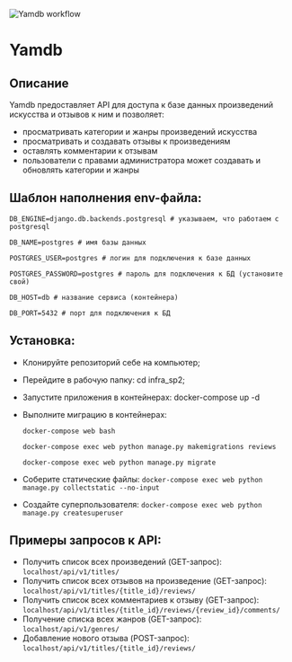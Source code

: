 ![Yamdb workflow](https://github.com/Glaser1/yamdb_final/actions/workflows/yamdb_workflow.yaml/badge.svg)


# Yamdb 
## Описание

Yamdb предоставляет API для доступа к базе данных произведений искусства и отзывов к ним и позволяет:
* просматривать категории и жанры произведений искусства
* просматривать и создавать отзывы к произведениям 
* оставлять комментарии к отзывам
* пользователи с правами администратора может создавать и обновлять категории и жанры

## Шаблон наполнения env-файла:
``` DB_ENGINE=django.db.backends.postgresql # указываем, что работаем с postgresql ```

``` DB_NAME=postgres # имя базы данных ```

``` POSTGRES_USER=postgres # логин для подключения к базе данных ```

``` POSTGRES_PASSWORD=postgres # пароль для подключения к БД (установите свой) ```

``` DB_HOST=db # название сервиса (контейнера) ```

``` DB_PORT=5432 # порт для подключения к БД ```

## Установка:
* Клонируйте репозиторий себе на компьютер;
* Перейдите в рабочую папку: cd infra_sp2;
* Запустите приложения в контейнерах: docker-compose up -d
* Выполните миграцию в контейнерах: 

  ``` docker-compose web bash ```

  ``` docker-compose exec web python manage.py makemigrations reviews ```
  
  ``` docker-compose exec web python manage.py migrate ```

* Соберите статические файлы:
  ``` docker-compose exec web python manage.py collectstatic --no-input ```
* Создайте суперпользователя:
  ``` docker-compose exec web python manage.py createsuperuser ```

## Примеры запросов к API:
 - Получить список всех произведений (GET-запрос):
   ``` localhost/api/v1/titles/ ```
 - Получить список всех отзывов на произведение (GET-запрос):
   ``` localhost/api/v1/titles/{title_id}/reviews/ ```
 - Получить список всех комментариев к отзыву (GET-запрос):
   ``` localhost/api/v1/titles/{title_id}/reviews/{review_id}/comments/ ```
 - Получение списка всех жанров (GET-запрос):
  ``` localhost/api/v1/genres/ ```
 - Добавление нового отзыва (POST-запрос):
  ``` localhost/api/v1/titles/{title_id}/reviews/ ```

